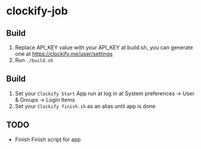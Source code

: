 # clockify-job
## Build
1. Replace API_KEY value with your API_KEY at build.sh, you can generate one at https://clockify.me/user/settings
2. Run `./build.sh`

## Build
1. Set your `Clockify Start` App run at log in at 
System preferences -> User & Groups -> Login Items
2. Set your `Clockify finish.sh` as an alias until app is done

## TODO
- Finish Finish script for app